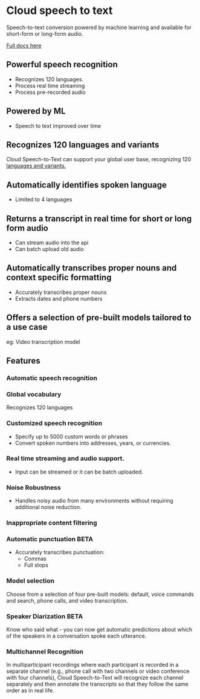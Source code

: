 # Cloud speech to text

Speech-to-text conversion powered by machine learning and available for short-form or long-form audio.

[Full docs here](https://cloud.google.com/speech-to-text/)

## Powerful speech recognition
* Recognizes 120 languages.
* Process real time streaming
* Process pre-recorded audio

## Powered by ML
* Speech to text improved over time

## Recognizes 120 languages and variants
Cloud Speech-to-Text can support your global user base, recognizing 120 [languages and variants. ](https://cloud.google.com/speech-to-text/docs/languages)

## Automatically identifies spoken language
* Limited to 4 languages

## Returns a transcript in real time for short or long form audio
* Can stream audio into the api
* Can batch upload old audio

## Automatically transcribes proper nouns and context specific formatting
* Accurately transcribes proper nouns
* Extracts dates and phone numbers

## Offers a selection of pre-built models tailored to a use case
eg: Video transcription model


## Features
### Automatic speech recognition

### Global vocabulary
Recognizes 120 languages

### Customized speech recognition
* Specify up to 5000 custom words or phrases
* Convert spoken numbers into addresses, years, or currencies.


### Real time streaming and audio support.
* Input can be streamed or it can be batch uploaded.

### Noise Robustness
* Handles noisy audio from many environments without requiring additional noise reduction.

### Inappropriate content filtering

### Automatic punctuation BETA
* Accurately transcribes punctuation:
    * Commas
    * Full stops

### Model selection
Choose from a selection of four pre-built models: default, voice commands and search, phone calls, and video transcription.

### Speaker Diarization BETA
Know who said what - you can now get automatic predictions about which of the speakers in a conversation spoke each utterance.

### Multichannel Recognition
In multiparticipant recordings where each participant is recorded in a separate channel (e.g., phone call with two channels or video conference with four channels), Cloud Speech-to-Text will recognize each channel separately and then annotate the transcripts so that they follow the same order as in real life.
